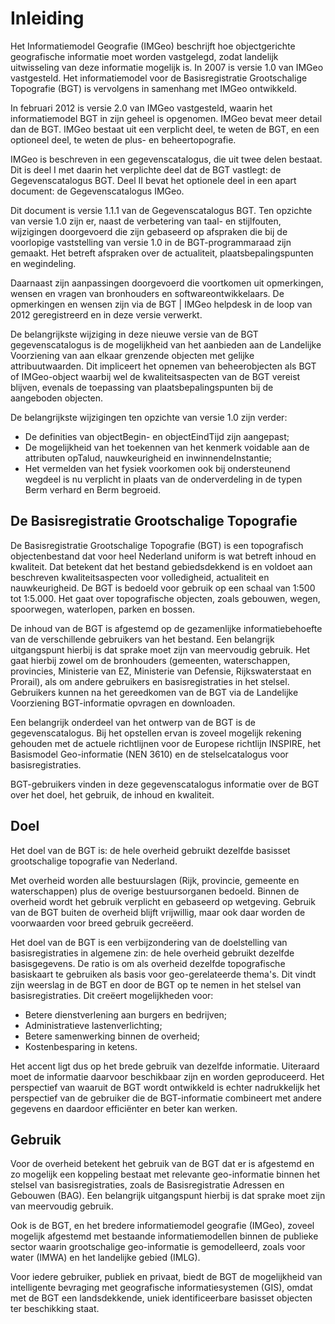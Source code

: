 # Inleiding

Het Informatiemodel Geografie (IMGeo) beschrijft hoe objectgerichte geografische informatie moet worden vastgelegd, zodat landelijk uitwisseling van deze informatie mogelijk is. In 2007 is versie 1.0 van IMGeo vastgesteld. Het informatiemodel voor de Basisregistratie Grootschalige Topografie (BGT) is vervolgens in samenhang met IMGeo ontwikkeld.

In februari 2012 is versie 2.0 van IMGeo vastgesteld, waarin het informatiemodel BGT in zijn geheel is opgenomen. IMGeo bevat meer detail dan de BGT. IMGeo bestaat uit een verplicht deel, te weten de BGT, en een optioneel deel, te weten de plus- en beheertopografie.

IMGeo is beschreven in een gegevenscatalogus, die uit twee delen bestaat. Dit is deel I met daarin het verplichte deel dat de BGT vastlegt: de Gegevenscatalogus BGT. Deel II bevat het optionele deel in een apart document: de Gegevenscatalogus IMGeo.

Dit document is versie 1.1.1 van de Gegevenscatalogus BGT. Ten opzichte van versie 1.0 zijn er, naast de verbetering van taal- en stijlfouten, wijzigingen doorgevoerd die zijn gebaseerd op afspraken die bij de voorlopige vaststelling van versie 1.0 in de BGT-programmaraad zijn gemaakt. Het betreft afspraken over de actualiteit, plaatsbepalingspunten en wegindeling.

Daarnaast zijn aanpassingen doorgevoerd die voortkomen uit opmerkingen, wensen en vragen van bronhouders en softwareontwikkelaars. De opmerkingen en wensen zijn via de BGT \| IMGeo helpdesk in de loop van 2012 geregistreerd en in deze versie verwerkt.

De belangrijkste wijziging in deze nieuwe versie van de BGT gegevenscatalogus is de mogelijkheid van het aanbieden aan de Landelijke Voorziening van aan elkaar grenzende objecten met gelijke attribuutwaarden. Dit impliceert het opnemen van beheerobjecten als BGT of IMGeo-object waarbij wel de kwaliteitsaspecten van de BGT vereist blijven, evenals de toepassing van plaatsbepalingspunten bij de aangeboden objecten.

De belangrijkste wijzigingen ten opzichte van versie 1.0 zijn verder:

-   De definities van objectBegin- en objectEindTijd zijn aangepast;
-   De mogelijkheid van het toekennen van het kenmerk voidable aan de attributen opTalud, nauwkeurigheid en inwinnendeInstantie;
-   Het vermelden van het fysiek voorkomen ook bij ondersteunend wegdeel is nu verplicht in plaats van de onderverdeling in de typen Berm verhard en Berm begroeid.

## De Basisregistratie Grootschalige Topografie

De Basisregistratie Grootschalige Topografie (BGT) is een topografisch objectenbestand dat voor heel Nederland uniform is wat betreft inhoud en kwaliteit. Dat betekent dat het bestand gebiedsdekkend is en voldoet aan beschreven kwaliteitsaspecten voor volledigheid, actualiteit en nauwkeurigheid. De BGT is bedoeld voor gebruik op een schaal van 1:500 tot 1:5.000. Het gaat over topografische objecten, zoals gebouwen, wegen, spoorwegen, waterlopen, parken en bossen.

De inhoud van de BGT is afgestemd op de gezamenlijke informatiebehoefte van de verschillende gebruikers van het bestand. Een belangrijk uitgangspunt hierbij is dat sprake moet zijn van meervoudig gebruik. Het gaat hierbij zowel om de bronhouders (gemeenten, waterschappen, provincies, Ministerie van EZ, Ministerie van Defensie, Rijkswaterstaat en Prorail), als om andere gebruikers en basisregistraties in het stelsel. Gebruikers kunnen na het gereedkomen van de BGT via de Landelijke Voorziening BGT-informatie opvragen en downloaden.

Een belangrijk onderdeel van het ontwerp van de BGT is de gegevenscatalogus. Bij het opstellen ervan is zoveel mogelijk rekening gehouden met de actuele richtlijnen voor de Europese richtlijn INSPIRE, het Basismodel Geo-informatie (NEN 3610) en de stelselcatalogus voor basisregistraties.

BGT-gebruikers vinden in deze gegevenscatalogus informatie over de BGT over het doel, het gebruik, de inhoud en kwaliteit.

## Doel

Het doel van de BGT is: de hele over­heid gebruikt dezelfde basisset grootschalige topografie van Nederland.

Met overheid worden alle bestuurslagen (Rijk, provincie, gemeente en waterschappen) plus de overige bestuursorganen bedoeld. Binnen de overheid wordt het gebruik verplicht en gebaseerd op wetgeving. Gebruik van de BGT buiten de overheid blijft vrijwillig, maar ook daar worden de voorwaarden voor breed gebruik gecreëerd.

Het doel van de BGT is een verbijzondering van de doelstelling van basisregistraties in algemene zin: de hele overheid gebruikt dezelfde basisgegevens. De ratio is om als overheid dezelfde topografische basiskaart te gebruiken als basis voor geo-gerelateerde thema's. Dit vindt zijn weerslag in de BGT en door de BGT op te nemen in het stelsel van basisregistraties. Dit creëert mogelijkheden voor:

-   Betere dienstverlening aan burgers en bedrijven;
-   Administratieve lastenverlichting;
-   Betere samenwerking binnen de overheid;
-   Kostenbesparing in ketens.

Het accent ligt dus op het brede gebruik van dezelfde informatie. Uiteraard moet de informatie daarvoor beschikbaar zijn en worden geproduceerd. Het perspectief van waaruit de BGT wordt ontwikkeld is echter nadrukkelijk het perspectief van de gebruiker die de BGT-informatie combineert met andere gegevens en daardoor efficiënter en beter kan werken.

## Gebruik

Voor de overheid betekent het gebruik van de BGT dat er is afgestemd en zo mogelijk een koppeling bestaat met relevante geo-informatie binnen het stelsel van basisregistraties, zoals de Basisregistratie Adressen en Gebouwen (BAG). Een belangrijk uitgangspunt hierbij is dat sprake moet zijn van meervoudig gebruik.

Ook is de BGT, en het bredere informatiemodel geografie (IMGeo), zoveel mogelijk afgestemd met bestaande informatiemodellen binnen de publieke sector waarin grootschalige geo-informatie is gemodelleerd, zoals voor water (IMWA) en het landelijke gebied (IMLG).

Voor iedere gebruiker, publiek en privaat, biedt de BGT de mogelijkheid van intelligente bevraging met geografische informatiesystemen (GIS), omdat met de BGT een landsdekkende, uniek identificeerbare basisset objecten ter beschikking staat.
